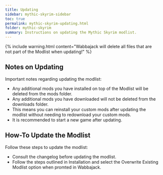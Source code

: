 ```yaml
---
title: Updating
sidebar: mythic-skyrim-sidebar
toc: true
permalink: mythic-skyrim-updating.html
folder: mythic-skyrim
summary: Instructions on updating the Mythic Skyrim modlist.
---
```


{% include warning.html content="Wabbajack will delete all files that are not part of the Modlist when updating!" %}

## Notes on Updating

Important notes regarding updating the modlist:
* Any additional mods you have installed on top of the Modlist will be deleted from the mods folder.
* Any additional mods you have downloaded will not be deleted from the downloads folder.
* This means you can reinstall your custom mods after updating the modlist without needing to redownload your custom mods.
* It is recommended to start a new game after updating.

## How-To Update the Modlist

Follow these steps to update the modlist:
* Consult the changelog before updating the modlist.
* Follow the steps outlined in Installation and select the Overwrite Existing Modlist option when promted in Wabbajack.
